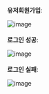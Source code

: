 **유저회원가입**:

![image](https://github.com/user-attachments/assets/757b1a3b-186e-43b2-9f00-1129d214cb13)
<br><br>
**로그인 성공**:

![image](https://github.com/user-attachments/assets/d96ce65a-dba0-4ae4-acea-dfd246e12f45)
<br><br>
**로그인 실패**:

![image](https://github.com/user-attachments/assets/99594775-395b-4f10-a2c9-e8d6d8c4bcc1)
<br><br>
